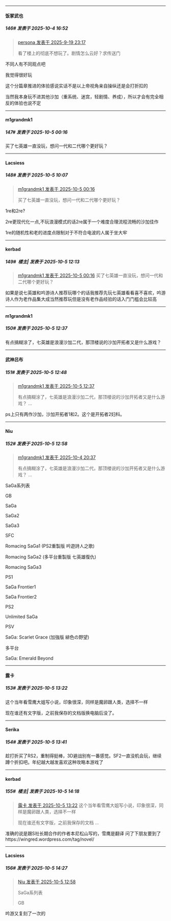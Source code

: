 ﻿
*****

####  饭冢武也  
##### 146#       发表于 2025-10-4 16:52

<blockquote><a href="httphttps://stage1st.com/2b/forum.php?mod=redirect&amp;goto=findpost&amp;pid=68458886&amp;ptid=2251034" target="_blank">persona 发表于 2025-9-19 23:17</a>

看了楼上的彻底不想玩了。剧情怎么云好？求传送门</blockquote>
不同人有不同观点吧

我觉得很好玩

这个分篇章推进的体验感说实话不是以上帝视角亲自操纵还是会打折扣的

当然我本身玩不进其他沙加（重系统、迷宫，轻剧情、养成），所以才会有完全相反的体验也说不定


*****

####  m1grandmk1  
##### 147#       发表于 2025-10-5 00:16

买了七英雄一直没玩，想问一代和二代哪个更好玩？


*****

####  Lacsiess  
##### 148#       发表于 2025-10-5 10:07

<blockquote><a href="httphttps://stage1st.com/2b/forum.php?mod=redirect&amp;goto=findpost&amp;pid=68528384&amp;ptid=2251034" target="_blank">m1grandmk1 发表于 2025-10-5 00:16</a>

买了七英雄一直没玩，想问一代和二代哪个更好玩？</blockquote>
1re和2re?

2re更现代化一点,不玩浪漫模式的话2re属于一个难度合理流程流畅的沙加佳作

1re的随机性和老的进度点限制对于不符合电波的人属于坐大牢


*****

####  kerbad  
##### 149#         楼主| 发表于 2025-10-5 12:13

<blockquote><a href="httphttps://stage1st.com/2b/forum.php?mod=redirect&amp;goto=findpost&amp;pid=68528384&amp;ptid=2251034" target="_blank">m1grandmk1 发表于 2025-10-5 00:16</a>
买了七英雄一直没玩，想问一代和二代哪个更好玩？</blockquote>
如果是说七英雄和吟游诗人推荐玩哪个的话我推荐先玩七英雄看看喜不喜欢，吟游诗人作为老作品集大成当然推荐玩但是没有老作品经验的话入门门槛会比较高


*****

####  m1grandmk1  
##### 150#       发表于 2025-10-5 12:37

有点搞糊涂了，七英雄是浪漫沙加二代，那顶楼说的沙加开拓者又是什么游戏？


*****

####  武神吕布  
##### 151#       发表于 2025-10-5 12:48

<blockquote><a href="httphttps://stage1st.com/2b/forum.php?mod=redirect&amp;goto=findpost&amp;pid=68529442&amp;ptid=2251034" target="_blank">m1grandmk1 发表于 2025-10-5 12:37</a>

有点搞糊涂了，七英雄是浪漫沙加二代，那顶楼说的沙加开拓者又是什么游戏？ ...</blockquote>
ps上只有两作沙加，沙加开拓者1和2。这个是开拓者2妇科。


*****

####  Niu  
##### 152#       发表于 2025-10-5 12:58

<blockquote><a href="httphttps://stage1st.com/2b/forum.php?mod=redirect&amp;goto=findpost&amp;pid=68529442&amp;ptid=2251034" target="_blank">m1grandmk1 发表于 2025-10-4 20:37</a>

有点搞糊涂了，七英雄是浪漫沙加二代，那顶楼说的沙加开拓者又是什么游戏？ ...</blockquote>
SaGa系列表

GB

SaGa

SaGa2

SaGa3

SFC

Romacing SaGa1 (PS2重製版 吟遊詩人之歌)

Romacing SaGa2 (多平台重製版 七英雄復仇)

Romacing SaGa3

PS1

SaGa Frontier1

SaGa Frontier2

PS2

Unlimited SaGa

PSV

SaGa: Scarlet Grace (加強版 緋色の野望)

多平台

SaGa: Emerald Beyond


*****

####  露卡  
##### 153#       发表于 2025-10-5 13:22

这个当年看雪鹰大姐写小说，印象很深，同样是魔卵跟人类，选择不一样

现在谁还有文字版，之前我保存的文档版换电脑后没了。


*****

####  Serika  
##### 154#       发表于 2025-10-5 13:41

趁打折买了RS2，重制得挺棒，3D避战别有一番感觉。SF2一直没机会玩，继续蹲个折扣吧。年纪越大越发喜欢这种攻略本游戏了


*****

####  kerbad  
##### 155#         楼主| 发表于 2025-10-5 14:18

<blockquote><a href="httphttps://stage1st.com/2b/forum.php?mod=redirect&amp;goto=findpost&amp;pid=68529596&amp;ptid=2251034" target="_blank">露卡 发表于 2025-10-5 13:22</a>
这个当年看雪鹰大姐写小说，印象很深，同样是魔卵跟人类，选择不一样

现在谁还有文字版，之前我保存的文档 ...</blockquote>
准确的说是跟S社长期合作的作者本尼松山写的，雪鹰是翻译
问了下朋友要到了https://wingred.wordpress.com/tag/novel/


*****

####  Lacsiess  
##### 156#       发表于 2025-10-5 14:27

<blockquote><a href="httphttps://stage1st.com/2b/forum.php?mod=redirect&amp;goto=findpost&amp;pid=68529510&amp;ptid=2251034" target="_blank">Niu 发表于 2025-10-5 12:58</a>

SaGa系列表

GB</blockquote>
吟游又复刻了一次的

